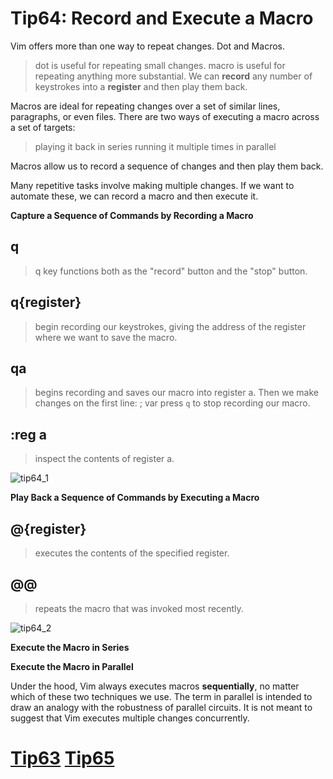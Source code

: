# Tip64: Record and Execute a Macro

Vim offers more than one way to repeat changes. Dot and Macros.
>dot is useful for repeating small changes.
>macro is useful for repeating anything more substantial. We can **record** any number of keystrokes into a **register** and then play them back.

Macros are ideal for repeating changes over a set of similar lines, paragraphs, or even files.
There are two ways of executing a macro across a set of targets:
>playing it back in series
>running it multiple times in parallel

Macros allow us to record a sequence of changes and then play them back.

Many repetitive tasks involve making multiple changes. If we want to automate these, we can record a macro and then execute it.

**Capture a Sequence of Commands by Recording a Macro**
## q
>q key functions both as the "record" button and the "stop" button.

## q{register}
>begin recording our keystrokes, giving the address of the register where we want to save the macro.

## qa
>begins recording and saves our macro into register a.
>Then we make changes on the first line: ; var
>press `q` to stop recording our macro.

## :reg a
>inspect the contents of register a.

![tip64_1](images/tip64_1.png)

**Play Back a Sequence of Commands by Executing a Macro**
## @{register}
>executes the contents of the specified register.

## @@
>repeats the macro that was invoked most recently.

![tip64_2](images/tip64_2.png)

**Execute the Macro in Series**

**Execute the Macro in Parallel**

Under the hood, Vim always executes macros **sequentially**, no matter which of these two techniques we use. The term in parallel is intended to draw an analogy with the robustness of parallel circuits. It is not meant to suggest that Vim executes multiple changes concurrently.

# [Tip63](tip63.md) [Tip65](tip65.md)


